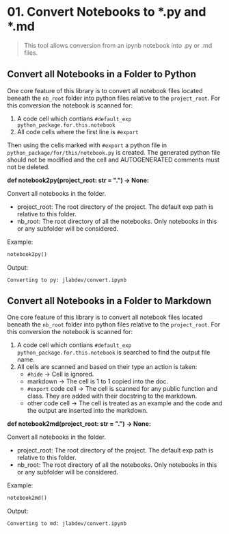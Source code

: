 # 01. Convert Notebooks to *.py and *.md

> This tool allows conversion from an ipynb notebook into .py or .md files.

## Convert all Notebooks in a Folder to Python

One core feature of this library is to convert all notebook files located beneath the `nb_root` folder into python files relative to the `project_root`.
For this conversion the notebook is scanned for:

1. A code cell which contians `#default_exp python_package.for.this.notebook`
2. All code cells where the first line is `#export`

Then using the cells marked with `#export` a python file in `python_package/for/this/notebook.py` is created.
The generated python file should not be modified and the cell and AUTOGENERATED comments must not be deleted.

**def notebook2py(project_root: str = ".") -> None:**

Convert all notebooks in the folder.

* project_root: The root directory of the project. The default exp path is relative to this folder.
* nb_root: The root directory of all the notebooks. Only notebooks in this or any subfolder will be considered.


Example:
```python
notebook2py()
```
Output:
```
Converting to py: jlabdev/convert.ipynb

```

## Convert all Notebooks in a Folder to Markdown

One core feature of this library is to convert all notebook files located beneath the `nb_root` folder into python files relative to the `project_root`.
For this conversion the notebook is scanned for:

1. A code cell which contians `#default_exp python_package.for.this.notebook` is searched to find the output file name.
2. All cells are scanned and based on their type an action is taken:
    * `#hide` -> Cell is ignored.
    * markdown -> The cell is 1 to 1 copied into the doc.
    * `#export` code cell -> The cell is scanned for any public function and class. They are added with their docstring to the markdown.
    * other code cell -> The cell is treated as an example and the code and the output are inserted into the markdown.


**def notebook2md(project_root: str = ".") -> None:**

Convert all notebooks in the folder.

* project_root: The root directory of the project. The default exp path is relative to this folder.
* nb_root: The root directory of all the notebooks. Only notebooks in this or any subfolder will be considered.


Example:
```python
notebook2md()
```
Output:
```
Converting to md: jlabdev/convert.ipynb

```

